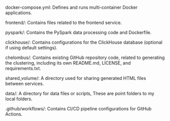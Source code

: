docker-compose.yml: Defines and runs multi-container Docker applications.

frontend/: Contains files related to the frontend service.

pyspark/: Contains the PySpark data processing code and Dockerfile.

clickhouse/: Contains configurations for the ClickHouse database (optional if using default settings).

chelombus/: Contains existing GitHub repository code, related to generating the clustering, including its own README.md, LICENSE, and requirements.txt.

shared_volume/: A directory used for sharing generated HTML files between services.

data/: A directory for data files or scripts, These are point folders to my local folders. 

.github/workflows/: Contains CI/CD pipeline configurations for GitHub Actions.
